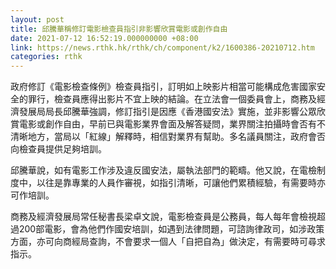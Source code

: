 ```yaml
---
layout: post
title: 邱騰華稱修訂電影檢查員指引非影響欣賞電影或創作自由
date: 2021-07-12 16:52:19.000000000 +08:00
link: https://news.rthk.hk/rthk/ch/component/k2/1600386-20210712.htm
categories: rthk
---
```


政府修訂《電影檢查條例》檢查員指引，訂明如上映影片相當可能構成危害國家安全的罪行，檢查員應得出影片不宜上映的結論。在立法會一個委員會上，商務及經濟發展局局長邱騰華強調，修訂指引是因應《香港國安法》實施，並非影響公眾欣賞電影或創作自由，早前已與電影業界會面及解答疑問，業界關注拍攝時會否有不清晰地方，當局以「紅線」解釋時，相信對業界有幫助。多名議員關注，政府會否向檢查員提供足夠培訓。

邱騰華說，如有電影工作涉及違反國安法，屬執法部門的範疇。他又說，在電檢制度中，以往是靠專業的人員作審視，如指引清晰，可讓他們累積經驗，有需要時亦可作培訓。

商務及經濟發展局常任秘書長梁卓文說，電影檢查員是公務員，每人每年會檢視超過200部電影，會為他們作國安培訓，如遇到法律問題，可諮詢律政司，如涉政策方面，亦可向商經局查詢，不會要求一個人「自把自為」做決定，有需要時可尋求指示。
